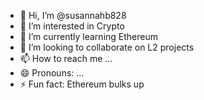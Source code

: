 - 👋 Hi, I’m @susannahb828
- 👀 I’m interested in Crypto
- 🌱 I’m currently learning Ethereum
- 💞️ I’m looking to collaborate on L2 projects
- 📫 How to reach me ...
- 😄 Pronouns: ...
- ⚡ Fun fact: Ethereum bulks up

<!---
susannahb828/susannahb828 is a ✨ special ✨ repository because its `README.md` (this file) appears on your GitHub profile.
You can click the Preview link to take a look at your changes.
--->
